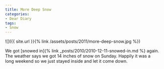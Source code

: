 ```yaml
---
title: More Deep Snow
categories:
- Dear Diary
tags:
- Snow
---
```


![]({{ site.url }}{% link /assets/posts/2011/more-deep-snow.jpg %})

We got [snowed in]{% link _posts/2010/2010-12-11-snowed-in.md %} again. The weather says we got 14 inches of snow on Sunday. Happily it was a long weekend so we just stayed inside and let it come down.
